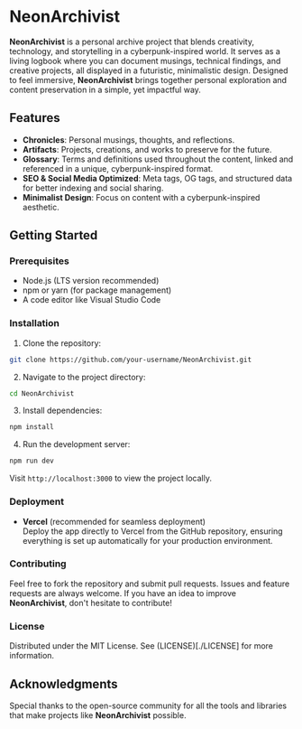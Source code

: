# NeonArchivist

**NeonArchivist** is a personal archive project that blends creativity, technology, and storytelling in a cyberpunk-inspired world. It serves as a living logbook where you can document musings, technical findings, and creative projects, all displayed in a futuristic, minimalistic design. Designed to feel immersive, **NeonArchivist** brings together personal exploration and content preservation in a simple, yet impactful way.

## Features

- **Chronicles**: Personal musings, thoughts, and reflections.
- **Artifacts**: Projects, creations, and works to preserve for the future.
- **Glossary**: Terms and definitions used throughout the content, linked and referenced in a unique, cyberpunk-inspired format.
- **SEO & Social Media Optimized**: Meta tags, OG tags, and structured data for better indexing and social sharing.
- **Minimalist Design**: Focus on content with a cyberpunk-inspired aesthetic.

## Getting Started

### Prerequisites

- Node.js (LTS version recommended)
- npm or yarn (for package management)
- A code editor like Visual Studio Code

### Installation

1. Clone the repository:

```bash
git clone https://github.com/your-username/NeonArchivist.git
```

2. Navigate to the project directory:

```bash
cd NeonArchivist
```

3. Install dependencies:

```bash
npm install
```

4. Run the development server:

```bash
npm run dev
```

Visit `http://localhost:3000` to view the project locally.

### Deployment

- **Vercel** (recommended for seamless deployment)  
  Deploy the app directly to Vercel from the GitHub repository, ensuring everything is set up automatically for your production environment.

### Contributing

Feel free to fork the repository and submit pull requests. Issues and feature requests are always welcome. If you have an idea to improve **NeonArchivist**, don't hesitate to contribute!

### License

Distributed under the MIT License. See (LICENSE)[./LICENSE] for more information.

## Acknowledgments

Special thanks to the open-source community for all the tools and libraries that make projects like **NeonArchivist** possible.
